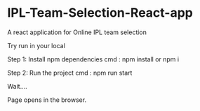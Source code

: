# IPL-Team-Selection-React-app

A react application for Online IPL team selection

Try run in your local

Step 1: Install npm dependencies cmd : npm install or npm i

Step 2: Run the project cmd : npm run start

Wait....

Page opens in the browser.
